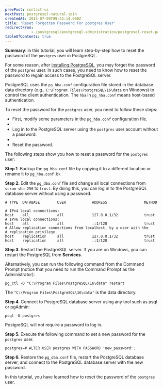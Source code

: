 ```yaml
---
prevPost: contact-us
nextPost: postgresql-natural-join
createdAt: 2015-07-09T09:45:14.000Z
title: 'Reset Forgotten Password For postgres User'
redirectFrom: 
            - /postgresql/postgresql-administration/postgresql-reset-password
tableOfContents: true
---
```



**Summary**: in this tutorial, you will learn step-by-step how to reset the password of the `postgres` user in PostgreSQL.

For some reason, after [installing PostgreSQL](/postgresql/postgresql-getting-started/install-postgresql), you may forget the password of the `postgres` user. In such cases, you need to know how to reset the password to regain access to the PostgreSQL server.

PostgreSQL uses the `pg_hba.conf` configuration file stored in the database data directory (e.g., `C:\Program Files\PostgreSQL\16\data` on Windows) to control the client authentication. The `hba` in `pg_hba.conf` means host-based authentication.

To reset the password for the `postgres` user, you need to follow these steps:

- First, modify some parameters in the `pg_hba.conf` configuration file.
-
- Log in to the PostgreSQL server using the `postgres` user account without a password.
-
- Reset the password.

The following steps show you how to reset a password for the `postgres` user:

**Step 1**. Backup the `pg_hba.conf` file by copying it to a different location or rename it to `pg_hba.conf.bk`

**Step 2**. Edit the `pg_dba.conf` file and change all local connections from `scram-sha-256` to `trust`. By doing this, you can log in to the PostgreSQL database server without using a password.

```
# TYPE  DATABASE        USER            ADDRESS                 METHOD

# IPv4 local connections:
host    all             all             127.0.0.1/32            trust
# IPv6 local connections:
host    all             all             ::1/128                 trust
# Allow replication connections from localhost, by a user with the
# replication privilege.
host    replication     all             127.0.0.1/32            trust
host    replication     all             ::1/128                 trust
```

**Step 3**. Restart the PostgreSQL server. If you are on Windows, you can restart the PostgreSQL from **Services**.

Alternatively, you can run the following command from the Command Prompt (notice that you need to run the Command Prompt as the Administrator):

```
pg_ctl -D "C:\Program Files\PostgreSQL\16\data" restart
```

The `"C:\Program Files\PostgreSQL\16\data"` is the data directory.

**Step 4**. Connect to PostgreSQL database server using any tool such as psql or pgAdmin:

```
psql -U postgres
```

PostgreSQL will not require a password to log in.

**Step 5**. Execute the following command to set a new password for the `postgres` user.

```
postgres=# ALTER USER postgres WITH PASSWORD 'new_password';
```

**Step 6**. Restore the `pg_dba.conf` file, restart the PostgreSQL database server, and connect to the PostgreSQL database server with the new password.

In this tutorial, you have learned how to reset the password of the `postgres` user.
